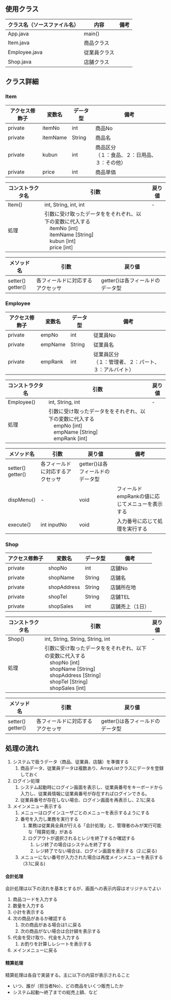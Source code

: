 ## 使用クラス

| クラス名（ソースファイル名） | 内容         | 備考 |
| ---------------------------- | ------------ | ---- |
| App.java                     | main()       |      |
| Item.java                    | 商品クラス   |      |
| Employee.java                | 従業員クラス |      |
| Shop.java                    | 店舗クラス   |      |

## クラス詳細

### Item

| アクセス修飾子 | 変数名   | データ型 | 備考                                               |
| -------------- | -------- | -------- | -------------------------------------------------- |
| private        | itemNo   | int      | 商品No                                             |
| private        | itemName | String   | 商品名                                             |
| private        | kubun    | int      | 商品区分<br />（１：食品、２：日用品、３：その他） |
| private        | price    | int      | 商品単価                                           |

| コンストラクタ名 | 引数                  | 戻り値 |
| ---------------- | --------------------- | ------ |
| Item()           | int, String, int, int | -      |
| 処理                                      |引数に受け取ったデータををそれぞれ、以下の変数に代入する<br />　itemNo  [int] <br />　itemName  [String]<br />　kubun  [int]<br />　price  [int]<br />||

| メソッド名             | 引数                             | 戻り値                           |
| ---------------------- | -------------------------------- | -------------------------------- |
| setter()<br />getter() | 各フィールドに対応するアクセッサ | getter()は各フィールドのデータ型 |

### Employee

| アクセス修飾子 | 変数名  | データ型 | 備考                                                       |
| -------------- | ------- | -------- | ---------------------------------------------------------- |
| private        | empNo   | int      | 従業員No                                                   |
| private        | empName | String   | 従業員名                                                   |
| private        | empRank | int      | 従業員区分<br />（１：管理者、２：パート、３：アルバイト） |

| コンストラクタ名 | 引数                                                         | 戻り値 |
| ---------------- | ------------------------------------------------------------ | ------ |
| Employee()       | int, String, int                                             | -      |
| 処理             | 引数に受け取ったデータををそれぞれ、以下の変数に代入する<br />　empNo  [int] <br />　empName  [String]<br />　empRank  [int]<br /> |        |

| メソッド名             | 引数                             | 戻り値                           | 備考                                            |
| ---------------------- | -------------------------------- | -------------------------------- | ----------------------------------------------- |
| setter()<br />getter() | 各フィールドに対応するアクセッサ | getter()は各フィールドのデータ型 |                                                 |
| dispMenu()             | -                                | void                             | フィールドempRankの値に応じてメニューを表示する |
| execute()              | int inputNo                      | void                             | 入力番号に応じて処理を実行する                  |

### Shop

| アクセス修飾子 | 変数名      | データ型 | 備考            |
| -------------- | ----------- | -------- | --------------- |
| private        | shopNo      | int      | 店舗No          |
| private        | shopName    | String   | 店舗名          |
| private        | shopAddress | String   | 店舗所在地      |
| private        | shopTel     | String   | 店舗TEL         |
| private        | shopSales   | int      | 店舗売上（1日） |

| コンストラクタ名 | 引数                                                         | 戻り値 |
| ---------------- | ------------------------------------------------------------ | ------ |
| Shop()           | int, String, String, String, int                             | -      |
| 処理             | 引数に受け取ったデータををそれぞれ、以下の変数に代入する<br />　shopNo  [int] <br />　shopName  [String]<br />　shopAddress  [String]<br />　shopTel  [String]<br />　shopSales  [int]<br /> |        |

| メソッド名             | 引数                             | 戻り値                           |
| ---------------------- | -------------------------------- | -------------------------------- |
| setter()<br />getter() | 各フィールドに対応するアクセッサ | getter()は各フィールドのデータ型 |

## 処理の流れ

1. システムで扱うデータ（商品、従業員、店舗）を準備する
   1. 商品データ、従業員データは複数あり、ArrayListクラスにデータを登録しておく
2. ログイン処理
   1. システム起動時にログイン画面を表示し、従業員番号をキーボードから入力し、従業員情報に従業員番号が存在すればログインできる。
   2. 従業員番号が存在しない場合、ログイン画面を再表示し、2.1に戻る
3. メインメニュー表示する
   1. メニューはログインユーザごとのメニューを表示するようにする
   2. 番号を入力し業務を実行する
      1. 業務は従業員全員が行える「会計処理」と、管理者のみが実行可能な「精算処理」がある
      2. ログアウトが選択されるとレジを終了するか確認する
         1. レジ終了の場合はシステムを終了する
         2. レジ終了でない場合は、ログイン画面を表示する（2.に戻る)
   3. メニューにない番号が入力された場合は再度メインメニューを表示する（3.1に戻る)

#### 会計処理

会計処理は以下の流れを基本とするが、画面への表示内容はオリジナルでよい

1. 商品コードを入力する
2. 数量を入力する
3. 小計を表示する
4. 次の商品があるか確認する
   1. 次の商品がある場合は1.に戻る
   2. 次の商品がない場合は合計額を表示する
5. 代金を受け取り、代金を入力する
   1. お釣りを計算しレシートを表示する
6. メインメニューに戻る

#### 精算処理

精算処理は各自で実装する。主に以下の内容が表示されること

- いつ、誰が（担当者No）、どの商品をいくつ販売したか
- システム起動～終了までの総売上額、など

